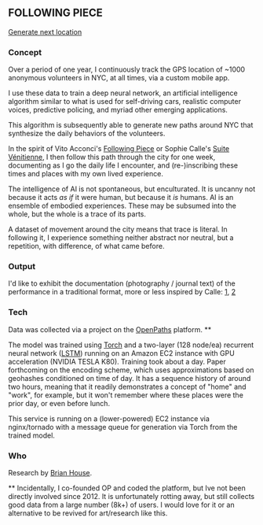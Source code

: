 ## FOLLOWING PIECE
<div id="status"><a href="javascript:getLocation();">Generate next location</a></div>  

### Concept

Over a period of one year, I continuously track the GPS location of ~1000 anonymous volunteers in NYC, at all times, via a custom mobile app. 

I use these data to train a deep neural network, an artificial intelligence algorithm similar to what is used for self-driving cars, realistic computer voices, predictive policing, and myriad other emerging applications. 

This algorithm is subsequently able to generate new paths around NYC that synthesize the daily behaviors of the volunteers. 

In the spirit of Vito Acconci's [Following Piece](https://www.moma.org/collection/works/146947) or Sophie Calle's [Suite Vénitienne](http://www.artcritical.com/2015/07/16/emmalea-russo-on-sophie-calle/), I then follow this path through the city for one week, documenting as I go the daily life I encounter, and (re-)inscribing these times and places with my own lived experience.

The intelligence of AI is not spontaneous, but enculturated. It is uncanny not because it acts _as if_ it were human, but because it _is_ humans. AI is an ensemble of embodied experiences. These may be subsumed into the whole, but the whole is a trace of its parts.

A dataset of movement around the city means that trace is literal. In following it, I experience something neither abstract nor neutral, but a repetition, with difference, of what came before.


### Output

I'd like to exhibit the documentation (photography / journal text) of the performance in a traditional format, more or less inspired by Calle: [1](https://static1.squarespace.com/static/538a508ee4b00fa9a361f222/53d40ccce4b0463ccf67ea9b/53d41327e4b08d13cf408100/1406414027616/watchmen2014_sophie_calle_theshadow_web.jpg), [2](http://www.dailyserving.com/wp-content/uploads/2013/11/Lourdes-SC-PCG-534-2013_3_SP.jpg)


### Tech

Data was collected via a project on the [OpenPaths](https://openpaths.cc) platform. **

The model was trained using [Torch](http://torch.ch/) and a two-layer (128 node/ea) recurrent neural network ([LSTM](https://en.wikipedia.org/wiki/Long_short-term_memory)) running on an Amazon EC2 instance with GPU acceleration (NVIDIA TESLA K80). Training took about a day. Paper forthcoming on the encoding scheme, which uses approximations based on geohashes conditioned on time of day. It has a sequence history of around two hours, meaning that it readily demonstrates a concept of "home" and "work", for example, but it won't remember where these places were the prior day, or even before lunch. 

This service is running on a (lower-powered) EC2 instance via nginx/tornado with a message queue for generation via Torch from the trained model.


### Who

Research by [Brian House](http://brianhouse.net).

** Incidentally, I co-founded OP and coded the platform, but Ive not been directly involved since 2012. It is unfortunately rotting away, but still collects good data from a large number (8k+) of users. I would love for it or an alternative to be revived for art/research like this.